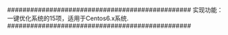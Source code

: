 ################################################
实现功能：
一键优化系统的15项，适用于Centos6.x系统.
################################################
